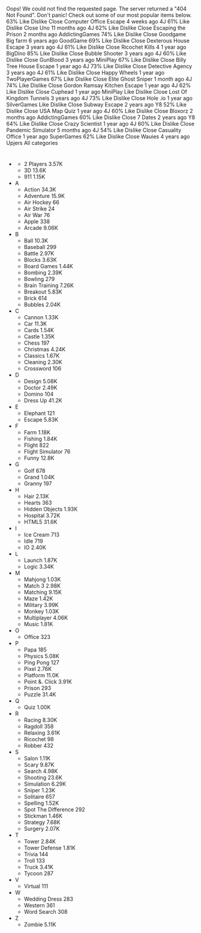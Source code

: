 Oops! We could not find the requested page. The server returned a "404 Not Found". Don't panic! Check out some of our most popular items below. 63% Like Dislike Close Computer Office Escape 4 weeks ago 4J 61% Like Dislike Close Uno 11 months ago 4J 62% Like Dislike Close Escaping the Prison 2 months ago AddictingGames 74% Like Dislike Close Goodgame Big farm 6 years ago GoodGame 69% Like Dislike Close Dexterous House Escape 3 years ago 4J 61% Like Dislike Close Ricochet Kills 4 1 year ago BigDino 85% Like Dislike Close Bubble Shooter 3 years ago 4J 60% Like Dislike Close GunBlood 3 years ago MiniPlay 67% Like Dislike Close Billy Tree House Escape 1 year ago 4J 73% Like Dislike Close Detective Agency 3 years ago 4J 61% Like Dislike Close Happy Wheels 1 year ago TwoPlayerGames 67% Like Dislike Close Elite Ghost Sniper 1 month ago 4J 74% Like Dislike Close Gordon Ramsay Kitchen Escape 1 year ago 4J 62% Like Dislike Close Cuphead 1 year ago MiniPlay Like Dislike Close Lost Of Kingdom Tunnels 3 years ago 4J 73% Like Dislike Close Hole .io 1 year ago SilverGames Like Dislike Close Subway Escape 2 years ago Y8 52% Like Dislike Close USA Map Quiz 1 year ago 4J 60% Like Dislike Close Bloxorz 2 months ago AddictingGames 60% Like Dislike Close 7 Dates 2 years ago Y8 64% Like Dislike Close Crazy Scientist 1 year ago 4J 60% Like Dislike Close Pandemic Simulator 5 months ago 4J 54% Like Dislike Close Casuality Office 1 year ago SuperGames 62% Like Dislike Close Wauies 4 years ago Upjers All categories

*   #
    *   2 Players 3.57K
    *   3D 13.6K
    *   911 1.15K
*   A
    *   Action 34.3K
    *   Adventure 15.9K
    *   Air Hockey 66
    *   Air Strike 24
    *   Air War 76
    *   Apple 338
    *   Arcade 9.06K
*   B
    *   Ball 10.3K
    *   Baseball 299
    *   Battle 2.97K
    *   Blocks 3.63K
    *   Board Games 1.44K
    *   Bombing 2.39K
    *   Bowling 279
    *   Brain Training 7.26K
    *   Breakout 5.83K
    *   Brick 614
    *   Bubbles 2.04K
*   C
    *   Cannon 1.33K
    *   Car 11.3K
    *   Cards 1.54K
    *   Castle 1.35K
    *   Chess 197
    *   Christmas 4.24K
    *   Classics 1.67K
    *   Cleaning 2.30K
    *   Crossword 106
*   D
    *   Design 5.08K
    *   Doctor 2.49K
    *   Domino 104
    *   Dress Up 41.2K
*   E
    *   Elephant 121
    *   Escape 5.83K
*   F
    *   Farm 1.18K
    *   Fishing 1.84K
    *   Flight 822
    *   Flight Simulator 76
    *   Funny 12.8K
*   G
    *   Golf 678
    *   Grand 1.04K
    *   Granny 197
*   H
    *   Hair 2.13K
    *   Hearts 363
    *   Hidden Objects 1.93K
    *   Hospital 3.72K
    *   HTML5 31.6K
*   I
    *   Ice Cream 713
    *   Idle 719
    *   IO 2.40K
*   L
    *   Launch 1.87K
    *   Logic 3.34K
*   M
    *   Mahjong 1.03K
    *   Match 3 2.98K
    *   Matching 9.15K
    *   Maze 1.42K
    *   Military 3.99K
    *   Monkey 1.03K
    *   Multiplayer 4.06K
    *   Music 1.81K
*   O
    *   Office 323
*   P
    *   Papa 185
    *   Physics 5.08K
    *   Ping Pong 127
    *   Pixel 2.76K
    *   Platform 11.0K
    *   Point &. Click 3.91K
    *   Prison 293
    *   Puzzle 31.4K
*   Q
    *   Quiz 1.00K
*   R
    *   Racing 8.30K
    *   Ragdoll 358
    *   Relaxing 3.61K
    *   Ricochet 98
    *   Robber 432
*   S
    *   Salon 1.11K
    *   Scary 9.87K
    *   Search 4.98K
    *   Shooting 23.6K
    *   Simulation 6.29K
    *   Sniper 1.23K
    *   Solitaire 657
    *   Spelling 1.52K
    *   Spot The Difference 292
    *   Stickman 1.46K
    *   Strategy 7.68K
    *   Surgery 2.07K
*   T
    *   Tower 2.84K
    *   Tower Defense 1.81K
    *   Trivia 144
    *   Troll 133
    *   Truck 3.41K
    *   Tycoon 287
*   V
    *   Virtual 111
*   W
    *   Wedding Dress 283
    *   Western 361
    *   Word Search 308
*   Z
    *   Zombie 5.11K
